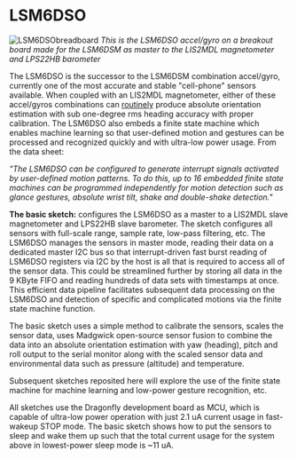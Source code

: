# LSM6DSO

![LSM6DSObreadboard](https://user-images.githubusercontent.com/6698410/61259719-45a1a100-a730-11e9-8fb8-febeca2fea61.jpg)
*This is the LSM6DSO accel/gyro on a breakout board made for the LSM6DSM as master to the LIS2MDL magnetometer and LPS22HB barometer*

The LSM6DSO is the successor to the LSM6DSM combination accel/gyro, currently one of the most accurate and stable "cell-phone" sensors available. When coupled with an LIS2MDL magnetometer, either of these accel/gyros combinations can [routinely](https://hackaday.com/wp-content/uploads/2019/03/hackaday_journal-gregorytomasch_kriswiner-heading_accuracy_using_mems_sensors.pdf) produce absolute orientation estimation with sub one-degree rms heading accuracy with proper calibration. The LSM6DSO also embeds a finite state machine which enables machine learning so that user-defined motion and gestures can be processed and recognized quickly and with ultra-low power usage. From the data sheet:

*"The LSM6DSO can be configured to generate interrupt signals activated by user-defined motion patterns. To do
this, up to 16 embedded finite state machines can be programmed independently for motion detection such as
glance gestures, absolute wrist tilt, shake and double-shake detection."*

**The basic sketch:** configures the LSM6DSO as a master to a LIS2MDL slave magnetometer and LPS22HB slave barometer. The sketch configures all sensors with full-scale range, sample rate, low-pass filtering, etc. The LSM6DSO manages the sensors in master mode, reading their data on a dedicated master I2C bus so that interrupt-driven fast burst reading of LSM6DSO registers via I2C by the host is all that is required to access all of the sensor data. This could be streamlined further by storing all data in the 9 KByte FIFO and reading hundreds of data sets with timestamps at once. This efficient data pipeline facilitates subsequent data processing on the LSM6DSO and detection of specific and complicated motions via the finite state machine function.

The basic sketch uses a simple method to calibrate the sensors, scales the sensor data, uses Madgwick open-source sensor fusion to combine the data into an absolute orientation estimation with yaw (heading), pitch and roll output to the serial monitor along with the scaled sensor data and environmental data such as pressure (altitude) and temperature.

Subsequent sketches reposited here will explore the use of the finite state machine for machine learning and low-power gesture recognition, etc.

All sketches use the Dragonfly development board as MCU, which is capable of ultra-low power operation with just 2.1 uA current usage in fast-wakeup STOP mode. The basic sketch shows how to put the sensors to sleep and wake them up such that the total current usage for the system above in lowest-power sleep mode is ~11 uA.


